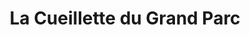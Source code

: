 ---
title: "La Cueillette du Grand Parc"
url: /moulins-en-bessin/la-cueillette-du-grand-parc/
shop: Hofladen
---
